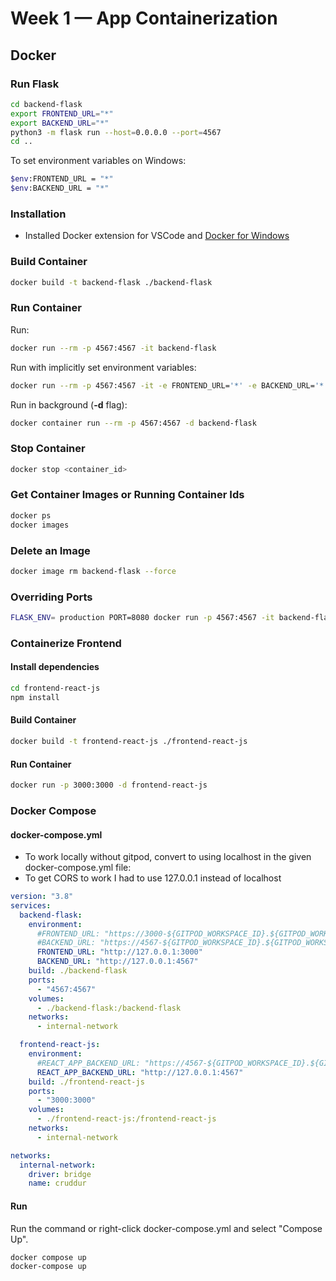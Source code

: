 # Week 1 — App Containerization

## Docker
### Run Flask
```sh
cd backend-flask
export FRONTEND_URL="*"
export BACKEND_URL="*"
python3 -m flask run --host=0.0.0.0 --port=4567
cd ..
```
To set environment variables on Windows:
```sh
$env:FRONTEND_URL = "*"
$env:BACKEND_URL = "*"
```

### Installation
- Installed Docker extension for VSCode and [Docker for Windows](https://docs.docker.com/desktop/setup/install/windows-install/)

### Build Container
```sh
docker build -t backend-flask ./backend-flask
```

### Run Container
Run:
```sh
docker run --rm -p 4567:4567 -it backend-flask
```
Run with implicitly set environment variables:
```sh
docker run --rm -p 4567:4567 -it -e FRONTEND_URL='*' -e BACKEND_URL='*' backend-flask
```
Run in background (**-d** flag):
```sh
docker container run --rm -p 4567:4567 -d backend-flask
```

### Stop Container
```sh
docker stop <container_id>
```

### Get Container Images or Running Container Ids
```sh
docker ps
docker images
```

### Delete an Image
```sh
docker image rm backend-flask --force
```

### Overriding Ports
```sh
FLASK_ENV= production PORT=8080 docker run -p 4567:4567 -it backend-flask
```

### Containerize Frontend
#### Install dependencies
```sh
cd frontend-react-js
npm install
```

#### Build Container
```sh
docker build -t frontend-react-js ./frontend-react-js
```

#### Run Container
```sh
docker run -p 3000:3000 -d frontend-react-js
```

### Docker Compose
#### docker-compose.yml
- To work locally without gitpod, convert to using localhost in the given docker-compose.yml file:
- To get CORS to work I had to use 127.0.0.1 instead of localhost
```yml
version: "3.8"
services:
  backend-flask:
    environment:
      #FRONTEND_URL: "https://3000-${GITPOD_WORKSPACE_ID}.${GITPOD_WORKSPACE_CLUSTER_HOST}"
      #BACKEND_URL: "https://4567-${GITPOD_WORKSPACE_ID}.${GITPOD_WORKSPACE_CLUSTER_HOST}"
      FRONTEND_URL: "http://127.0.0.1:3000"
      BACKEND_URL: "http://127.0.0.1:4567"
    build: ./backend-flask
    ports:
      - "4567:4567"
    volumes:
      - ./backend-flask:/backend-flask
    networks:
      - internal-network

  frontend-react-js:
    environment:
      #REACT_APP_BACKEND_URL: "https://4567-${GITPOD_WORKSPACE_ID}.${GITPOD_WORKSPACE_CLUSTER_HOST}"
      REACT_APP_BACKEND_URL: "http://127.0.0.1:4567"
    build: ./frontend-react-js
    ports:
      - "3000:3000"
    volumes:
      - ./frontend-react-js:/frontend-react-js
    networks:
      - internal-network

networks: 
  internal-network:
    driver: bridge
    name: cruddur
```

#### Run
Run the command or right-click docker-compose.yml and select "Compose Up".
```sh
docker compose up
docker-compose up
```

